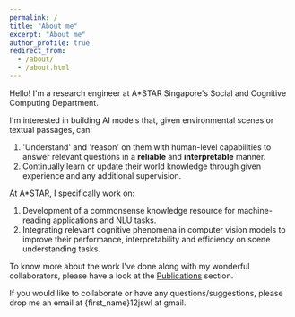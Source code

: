 ```yaml
---
permalink: /
title: "About me"
excerpt: "About me"
author_profile: true
redirect_from: 
  - /about/
  - /about.html
---
```


Hello! I'm a research engineer at A*STAR Singapore's Social and Cognitive Computing Department. 

I'm interested in building AI models that, given environmental scenes or textual passages, can:
1. 'Understand' and 'reason' on them with human-level capabilities to answer relevant questions in a **reliable** and **interpretable** manner.
2. Continually learn or update their world knowledge through given experience and any additional supervision. 
	
At A*STAR, I specifically work on:
1. Development of a commonsense knowledge resource for machine-reading applications and NLU tasks.
2. Integrating relevant cognitive phenomena in computer vision models to improve their performance, interpretability and efficiency on scene understanding tasks.

To know more about the work I've done along with my wonderful collaborators, please have a look at the [Publications](/publications/) section. 

If you would like to collaborate or have any questions/suggestions, please drop me an email at {first_name}12jswl at gmail. 